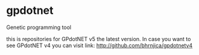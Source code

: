 # gpdotnet
Genetic programming tool

this is repositories for GPdotNET v5 the latest version. In case you want to see GPdotNET v4 you can visit link: http://github.com/bhrnjica/gpdotnetv4
